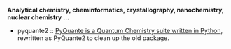 **Analytical chemistry, cheminformatics, crystallography, nanochemistry, nuclear chemistry ...**


* pyquante2 :: [PyQuante is a Quantum Chemistry suite written in Python](https://github.com/rpmuller/pyquante2/), rewritten as PyQuante2 to clean up the old package.
 
